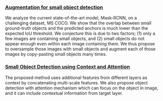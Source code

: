 ### [Augmentation for small object detection](https://arxiv.org/pdf/1902.07296.pdf)

We analyze the current state-of-the-art model, Mask-RCNN, on a challenging dataset, MS COCO. We show that the overlap between small
ground-truth objects and the predicted anchors is much lower than the
expected IoU threshold. We conjecture this is due to two factors; (1) only
a few images are containing small objects, and (2) small objects do not
appear enough even within each image containing them. We thus propose
to oversample those images with small objects and augment each of those
images by copy-pasting small objects many times. 

### [Small Object Detection using Context and Attention](https://arxiv.org/pdf/1912.06319.pdf)

The proposed method uses additional features from different layers as context by concatenating multi-scale features. We also propose object detection with attention mechanism which can focus on the object in image, and it can include contextual information
from target layer.

